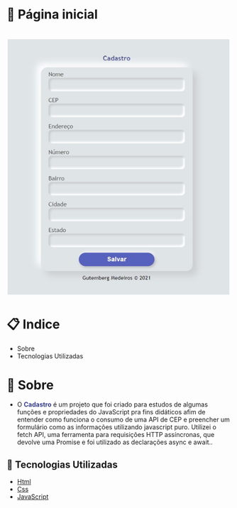 # 🎫 Página inicial

<h1 align="center">
<img src="screenPage.jpg" width="500px">

</h1>

# 📋 Indice

- Sobre
- Tecnologias Utilizadas

# 📜 Sobre

- O <span style="color: #373f8a;font-weight: bold;">Cadastro</span> é um projeto que foi criado para estudos de algumas funções e propriedades do JavaScript pra fins didáticos afim de entender como funciona o consumo de uma API de CEP e preencher um formulário como as informações utilizando javascript puro.
Utilizei o fetch API, uma ferramenta para requisições HTTP assíncronas, que devolve uma Promise e  foi utilizado as declarações async e await..

## 🚀 Tecnologias Utilizadas

- [Html](https://developer.mozilla.org/pt-BR/docs/Web/HTML)
- [Css](https://developer.mozilla.org/pt-BR/docs/Web/CSS)
- [JavaScript](https://developer.mozilla.org/pt-BR/docs/Web/JavaScript)